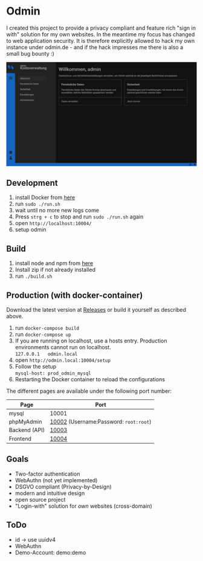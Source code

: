 # Odmin
I created this project to provide a privacy compliant and feature rich "sign in with" solution for my own websites. In the meantime my focus has changed to web application security. It is therefore explicitly allowed to hack my own instance under odmin.de - and if the hack impresses me there is also a small bug bounty :)

![Dashboard](docs/dashboard.png "Dashboard")

## Development 

1. install Docker from [here](https://www.docker.com/products/docker-desktop)
2. run `sudo ./run.sh`
3. wait until no more new logs come
4. Press `strg + c` to stop and run `sudo ./run.sh` again
5. open `http://localhost:10004/`
6. setup odmin

## Build

1. install node and npm from [here](https://www.freecodecamp.org/news/how-to-install-node-js-on-ubuntu-and-update-npm-to-the-latest-version/)
2. Install zip if not already installed
3. run `./build.sh`

## Production (with docker-container)

Download the latest version at  [Releases](https://github.com/otsmr/odmin/releases) or build it yourself as described above.

1. run ``docker-compose build``
2. run ``docker-compose up``
3. If you are running on localhost, use a hosts entry. Production environments cannot run on localhost.  
    ``127.0.0.1   odmin.local``
4. open ``http://odmin.local:10004/setup``
5. Follow the setup  
    ``mysql-host: prod_odmin_mysql``
6. Restarting the Docker container to reload the configurations 

The different pages are available under the following port number:  

| Page | Port |
| ----- | --- |
| mysql | 10001 |
| phpMyAdmin | [10002](http://localhost:10002) (Username:Password: `root:root`)
| Backend (API) | [10003](http://localhost:10003) |
| Frontend | [10004](http://localhost:10004) |  


## Goals

- Two-factor authentication
- WebAuthn (not yet implemented)
- DSGVO compliant (Privacy-by-Design)
- modern and intuitive design
- open source project
- "Login-with" solution for *own* websites (cross-domain)


## ToDo

- id -> use uuidv4
- WebAuthn
- Demo-Account: demo:demo
